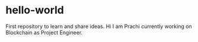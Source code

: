 # hello-world
First repository to learn and share ideas.
Hi I am Prachi currently working on Blockchain as Project Engineer.
